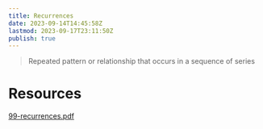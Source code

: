 ```yaml
---
title: Recurrences
date: 2023-09-14T14:45:58Z
lastmod: 2023-09-17T23:11:50Z
publish: true
---
```


> Repeated pattern or relationship that occurs in a sequence of series

# Resources

[99-recurrences.pdf](99-recurrences.pdf)

‍
